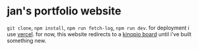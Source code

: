 # jan's portfolio website

`git clone`, `npm install`, `npm run fetch-log`, `npm run dev`. for deployment i use [vercel](https://vercel.com/). for now, this website redirects to a [kinopio board](https://kinopio.club/) until i've built something new.
